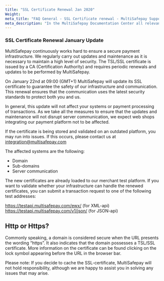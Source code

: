 ```yaml
---
title: "SSL Certificate Renewal Jan 2020"
Weight:
meta_title: "FAQ General - SSL Certificate renewal - MultiSafepay Support"
meta_description: "In the MultiSafepay Documentation Center all relevant information regarding our Plugins and API. As well as Support pages for Payment Method, Tools and General Questions. You can also find the contact details of our Support Team and Integration Team."
---
```


### SSL Certificate Renewal January Update

MultiSafepay continuously works hard to ensure a secure payment infrastructure. We regularly carry out updates and maintenance as it is necessary to maintain a high level of security.
The TSL/SSL certificate is issued by a CA (Certification Authority) and requires periodic renewals and updates to be performed by MultiSafepay.

On January 22nd at 09:00 (GMT+1) MultiSafepay will update its SSL certificate to guarantee the safety of our infrastructure and communication. This renewal ensures that the communication uses the latest security standards to protect both you and us.

In general, this update will not affect your systems or payment processing of transactions. As we take all the measures to ensure that the updates and maintenance will not disrupt server communication, we expect web shops integrating our payment platform not to be affected.

If the certificate is being stored and validated on an outdated platform, you may run into issues. If this occurs, please contact us at <integration@multisafepay.com>

The affected systems are the following: 

* Domain
* Sub-domains
* Server communication


The new certificates are already loaded to our merchant test platform. If you want to validate whether your infrastructure can handle the renewed certificates, you can submit a transaction request to one of the following test addresses:

https://testapi.multisafepay.com/ewx/  (for XML-api)
https://testapi.multisafepay.com/v1/json/  (for JSON-api)

## Http or Https?

Commonly speaking, a domain is considered secure when the URL presents the wording “https”. It also indicates that the domain possesses a TSL/SSL certificate. More information on the certificate can be found clicking on the lock symbol appearing before the URL in the browser bar.

<div class="alert alert-warning" role="alert">
Please note: If you decide to cache the SSL-certificate, MultiSafepay will not hold responsibility, although we are happy to assist you in solving any issues that may arise.
</div>